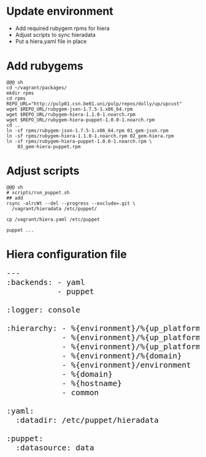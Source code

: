 <!SLIDE>
# Update environment 

* Add required rubygem rpms for hiera
* Adjust scripts to sync hieradata
* Put a hiera.yaml file in place

<!SLIDE>
# Add rubygems

    @@@ sh
    cd ~/vagrant/packages/
    mkdir rpms
    cd rpms
    REPO_URL="http://pulp01.csn.be01.uni/pulp/repos/dolly/up/upcust"
    wget $REPO_URL/rubygem-json-1.7.5-1.x86_64.rpm
    wget $REPO_URL/rubygem-hiera-1.1.0-1.noarch.rpm
    wget $REPO_URL/rubygem-hiera-puppet-1.0.0-1.noarch.rpm
    cd ..
    ln -sf rpms/rubygem-json-1.7.5-1.x86_64.rpm 01_gem-json.rpm
    ln -sf rpms/rubygem-hiera-1.1.0-1.noarch.rpm 02_gem-hiera.rpm
    ln -sf rpms/rubygem-hiera-puppet-1.0.0-1.noarch.rpm \
        03_gem-hiera-puppet.rpm

<!SLIDE>
# Adjust scripts

    @@@ sh
    # scripts/run_puppet.sh
    ## add
    rsync -alrcWt --del --progress --exclude=.git \
      /vagrant/hieradata /etc/puppet/

    cp /vagrant/hiera.yaml /etc/puppet

    puppet ...


<!SLIDE>
# Hiera configuration file
<pre style="font-size: 20px; ">
---
:backends: - yaml
           - puppet

:logger: console

:hierarchy: - %{environment}/%{up_platform}/hosts/%{fqdn}
            - %{environment}/%{up_platform}/%{class_name}
            - %{environment}/%{up_platform}/platform
            - %{environment}/%{domain}
            - %{environment}/environment
            - %{domain}
            - %{hostname}
            - common

:yaml:
  :datadir: /etc/puppet/hieradata

:puppet:
  :datasource: data
</pre>

